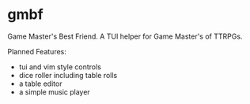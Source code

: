 # gmbf

Game Master's Best Friend. A TUI helper for Game Master's of TTRPGs.

Planned Features:
- tui and vim style controls
- dice roller including table rolls
- a table editor
- a simple music player
